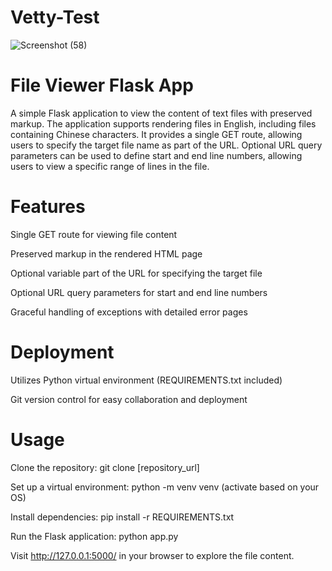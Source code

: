 # Vetty-Test

![Screenshot (58)](https://github.com/j33tv/Vetty-Test/assets/84339104/2ad3370d-465c-4392-8f56-2d06b1fe9468)



# File Viewer Flask App

A simple Flask application to view the content of text files with preserved markup. The application supports rendering files in English, including files containing Chinese characters. It provides a single GET route, allowing users to specify the target file name as part of the URL. Optional URL query parameters can be used to define start and end line numbers, allowing users to view a specific range of lines in the file.

# Features

Single GET route for viewing file content

Preserved markup in the rendered HTML page

Optional variable part of the URL for specifying the target file

Optional URL query parameters for start and end line numbers

Graceful handling of exceptions with detailed error pages

# Deployment

Utilizes Python virtual environment (REQUIREMENTS.txt included)

Git version control for easy collaboration and deployment

# Usage

Clone the repository: git clone [repository_url]

Set up a virtual environment: python -m venv venv (activate based on your OS)

Install dependencies: pip install -r REQUIREMENTS.txt

Run the Flask application: python app.py

Visit http://127.0.0.1:5000/ in your browser to explore the file content.
